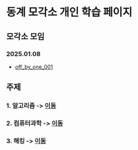 # 동계 모각소 개인 학습 페이지

## 모각소 모임
### 2025.01.08
- [off_by_one_001](/hack/dreamhack/off_by_one_001/)

## 주제
### 1. 알고리즘 -> [이동](/algorithm/README.md)
### 2. 컴퓨터과학 -> [이동](/computer_science/README.md)
### 3. 해킹 -> [이동](/hack/README.md)